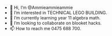 - 👋 Hi, I’m @Ammieammieammie
- 👀 I’m interested in TECHNICAL LEGO BUILDING.
- 🌱 I’m currently learning year 11 algebra math.
- 💞️ I’m looking to collaborate on blooket hacks.
- 📫 How to reach me 0475 688 700.

<!---
Ammieammieammie/Ammieammieammie is a ✨ special ✨ repository because its `README.md` (this file) appears on your GitHub profile.
You can click the Preview link to take a look at your changes.
--->
